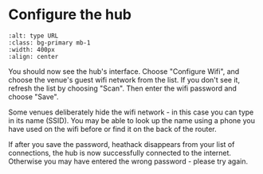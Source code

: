 # Configure the hub

```{image} use-hub-gui.png
:alt: type URL
:class: bg-primary mb-1
:width: 400px
:align: center
```
You should now see the hub's interface.  Choose "Configure Wifi", and choose the venue's guest wifi network from the list.  If you don't see it, refresh the list by choosing "Scan".  Then enter the wifi password and choose "Save".

Some venues deliberately hide the wifi network - in this case you can type in its name (SSID).  You may be able to look up the name using a phone you have used on the wifi before or find it on the back of the router. 

If after you save the password, heathack disappears from your list of connections, the hub is now successfully connected to the internet.   Otherwise you may have entered the wrong password - please try again.  


